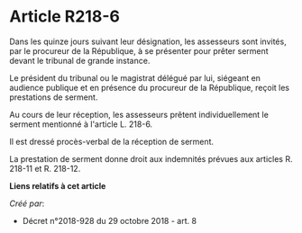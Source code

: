 # Article R218-6

Dans les quinze jours suivant leur désignation, les assesseurs sont invités, par le procureur de la République, à se
présenter pour prêter serment devant le tribunal de grande instance.

Le président du tribunal ou le magistrat délégué par lui, siégeant en audience publique et en présence du procureur de la
République, reçoit les prestations de serment.

Au cours de leur réception, les assesseurs prêtent individuellement le serment mentionné à l'article L. 218-6.

Il est dressé procès-verbal de la réception de serment.

La prestation de serment donne droit aux indemnités prévues aux articles R. 218-11 et R. 218-12.

**Liens relatifs à cet article**

_Créé par_:

  - Décret n°2018-928 du 29 octobre 2018 - art. 8
